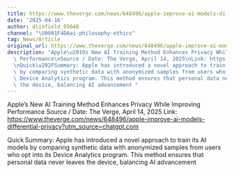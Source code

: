 ```yaml
---
title: https://www.theverge.com/news/648496/apple-improve-ai-models-differential-privacy?utm_source=chatgpt.com
date: '2025-04-16'
author: dlinfield_95648
channel: "\U0001F4DAai-philosophy-ethics"
tag: News/Article
original_url: https://www.theverge.com/news/648496/apple-improve-ai-models-differential-privacy?utm_source=chatgpt.com
description: "Apple\u2019s New AI Training Method Enhances Privacy While Improving\
  \ Performance\nSource / Date: The Verge, April 14, 2025\nLink: https://www.theverge.com/news/648496/apple-improve-ai-models-differential-privacy?utm_source=chatgpt.com\n\
  \nQuick\u202FSummary: Apple has introduced a novel approach to train its AI models\
  \ by comparing synthetic data with anonymized samples from users who opt into its\
  \ Device Analytics program. This method ensures that personal data never leaves\
  \ the device, balancing AI advancement "
---
```


Apple’s New AI Training Method Enhances Privacy While Improving Performance
Source / Date: The Verge, April 14, 2025
Link: https://www.theverge.com/news/648496/apple-improve-ai-models-differential-privacy?utm_source=chatgpt.com

Quick Summary: Apple has introduced a novel approach to train its AI models by comparing synthetic data with anonymized samples from users who opt into its Device Analytics program. This method ensures that personal data never leaves the device, balancing AI advancement 